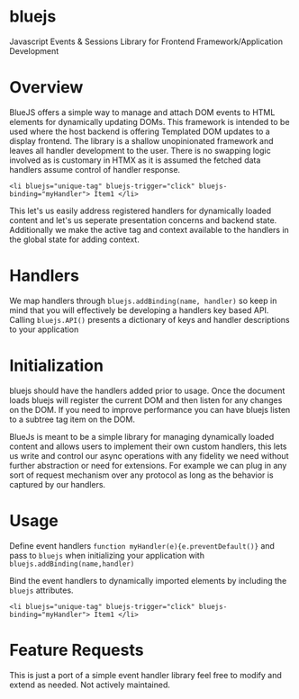# bluejs
Javascript Events &amp; Sessions Library for Frontend Framework/Application Development


# Overview

BlueJS offers a simple way to manage and attach DOM events to HTML elements for dynamically updating DOMs. This framework is intended to be used where the host backend is offering Templated DOM updates to a display frontend. The library is a shallow unopinionated framework and leaves all handler development to the user. There is no swapping logic involved as is customary in HTMX as it is assumed the fetched data handlers assume control of handler response.

`<li bluejs="unique-tag" bluejs-trigger="click" bluejs-binding="myHandler"> Item1 </li>`

This let's us easily address registered handlers for dynamically loaded content and let's us seperate presentation concerns and backend state. Additionally we make the active tag and context available to the handlers in the global state for adding context.

# Handlers

We map handlers through `bluejs.addBinding(name, handler)` so keep in mind that you will effectively be developing a handlers key based API. Calling `bluejs.API()` presents a dictionary of keys and handler descriptions to your application

# Initialization

bluejs should have the handlers added prior to usage. Once the document loads bluejs will register the current DOM and then listen for any changes on the DOM. If you need to improve performance you can have bluejs listen to a subtree tag item on the DOM.

BlueJs is meant to be a simple library for managing dynamically loaded content and allows users to implement their own custom handlers, this lets us write and control our async operations with  any fidelity we need without further abstraction or need for extensions. For example we can plug in any sort of request mechanism over any protocol as long as the behavior is captured by our handlers.


# Usage

Define event handlers `function myHandler(e){e.preventDefault()}` and pass to `bluejs` when initializing your application with `bluejs.addBinding(name,handler)`

Bind the event handlers to dynamically imported elements by including the `bluejs` attributes. 

`<li bluejs="unique-tag" bluejs-trigger="click" bluejs-binding="myHandler"> Item1 </li>`

# Feature Requests

This is just a port of a simple event handler library feel free to modify and extend as needed. Not actively maintained.

